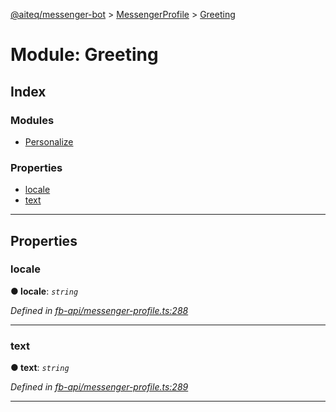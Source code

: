 [@aiteq/messenger-bot](../README.md) > [MessengerProfile](../modules/messengerprofile.md) > [Greeting](../modules/messengerprofile.greeting.md)



# Module: Greeting

## Index

### Modules

* [Personalize](messengerprofile.greeting.personalize.md)


### Properties

* [locale](messengerprofile.greeting.md#locale)
* [text](messengerprofile.greeting.md#text)



---
## Properties
<a id="locale"></a>

###  locale

**●  locale**:  *`string`* 

*Defined in [fb-api/messenger-profile.ts:288](https://github.com/aiteq/messenger-bot/blob/a540dbb/src/fb-api/messenger-profile.ts#L288)*





___

<a id="text"></a>

###  text

**●  text**:  *`string`* 

*Defined in [fb-api/messenger-profile.ts:289](https://github.com/aiteq/messenger-bot/blob/a540dbb/src/fb-api/messenger-profile.ts#L289)*





___


